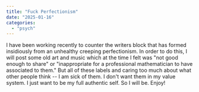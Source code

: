 ```yaml
---
title: "Fuck Perfectionism"
date: "2025-01-16"
categories: 
  - "psych"
---
```


I have been working recently to counter the writers block that has formed insidiously from an unhealthy creeping perfectionism. In order to do this, I will post some old art and music which at the time I felt was "not good enough to share" or "inappropriate for a professional mathematician to have associated to them." But all of these labels and caring too much about what other people think -- I am sick of them. I don't want them in my value system. I just want to be my full authentic self. So I will be. Enjoy!
